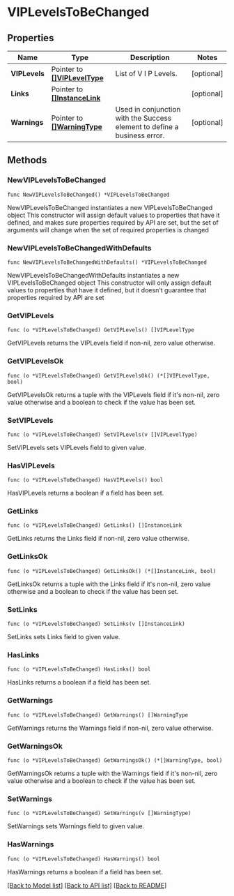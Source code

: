 # VIPLevelsToBeChanged

## Properties

Name | Type | Description | Notes
------------ | ------------- | ------------- | -------------
**VIPLevels** | Pointer to [**[]VIPLevelType**](VIPLevelType.md) | List of V I P Levels. | [optional] 
**Links** | Pointer to [**[]InstanceLink**](InstanceLink.md) |  | [optional] 
**Warnings** | Pointer to [**[]WarningType**](WarningType.md) | Used in conjunction with the Success element to define a business error. | [optional] 

## Methods

### NewVIPLevelsToBeChanged

`func NewVIPLevelsToBeChanged() *VIPLevelsToBeChanged`

NewVIPLevelsToBeChanged instantiates a new VIPLevelsToBeChanged object
This constructor will assign default values to properties that have it defined,
and makes sure properties required by API are set, but the set of arguments
will change when the set of required properties is changed

### NewVIPLevelsToBeChangedWithDefaults

`func NewVIPLevelsToBeChangedWithDefaults() *VIPLevelsToBeChanged`

NewVIPLevelsToBeChangedWithDefaults instantiates a new VIPLevelsToBeChanged object
This constructor will only assign default values to properties that have it defined,
but it doesn't guarantee that properties required by API are set

### GetVIPLevels

`func (o *VIPLevelsToBeChanged) GetVIPLevels() []VIPLevelType`

GetVIPLevels returns the VIPLevels field if non-nil, zero value otherwise.

### GetVIPLevelsOk

`func (o *VIPLevelsToBeChanged) GetVIPLevelsOk() (*[]VIPLevelType, bool)`

GetVIPLevelsOk returns a tuple with the VIPLevels field if it's non-nil, zero value otherwise
and a boolean to check if the value has been set.

### SetVIPLevels

`func (o *VIPLevelsToBeChanged) SetVIPLevels(v []VIPLevelType)`

SetVIPLevels sets VIPLevels field to given value.

### HasVIPLevels

`func (o *VIPLevelsToBeChanged) HasVIPLevels() bool`

HasVIPLevels returns a boolean if a field has been set.

### GetLinks

`func (o *VIPLevelsToBeChanged) GetLinks() []InstanceLink`

GetLinks returns the Links field if non-nil, zero value otherwise.

### GetLinksOk

`func (o *VIPLevelsToBeChanged) GetLinksOk() (*[]InstanceLink, bool)`

GetLinksOk returns a tuple with the Links field if it's non-nil, zero value otherwise
and a boolean to check if the value has been set.

### SetLinks

`func (o *VIPLevelsToBeChanged) SetLinks(v []InstanceLink)`

SetLinks sets Links field to given value.

### HasLinks

`func (o *VIPLevelsToBeChanged) HasLinks() bool`

HasLinks returns a boolean if a field has been set.

### GetWarnings

`func (o *VIPLevelsToBeChanged) GetWarnings() []WarningType`

GetWarnings returns the Warnings field if non-nil, zero value otherwise.

### GetWarningsOk

`func (o *VIPLevelsToBeChanged) GetWarningsOk() (*[]WarningType, bool)`

GetWarningsOk returns a tuple with the Warnings field if it's non-nil, zero value otherwise
and a boolean to check if the value has been set.

### SetWarnings

`func (o *VIPLevelsToBeChanged) SetWarnings(v []WarningType)`

SetWarnings sets Warnings field to given value.

### HasWarnings

`func (o *VIPLevelsToBeChanged) HasWarnings() bool`

HasWarnings returns a boolean if a field has been set.


[[Back to Model list]](../README.md#documentation-for-models) [[Back to API list]](../README.md#documentation-for-api-endpoints) [[Back to README]](../README.md)



